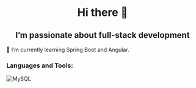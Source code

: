 <h1 align="center"> Hi there 👋 </h1>
<h2 align="center">I’m passionate about full-stack development</h2>

🌱 I’m currently learning Spring Boot and Angular.

<h3 align="left">Languages and Tools:</h3>

![MySQL](https://img.shields.io/badge/mysql-%2300f.svg?style=for-the-badge&logo=mysql&logoColor=white)


